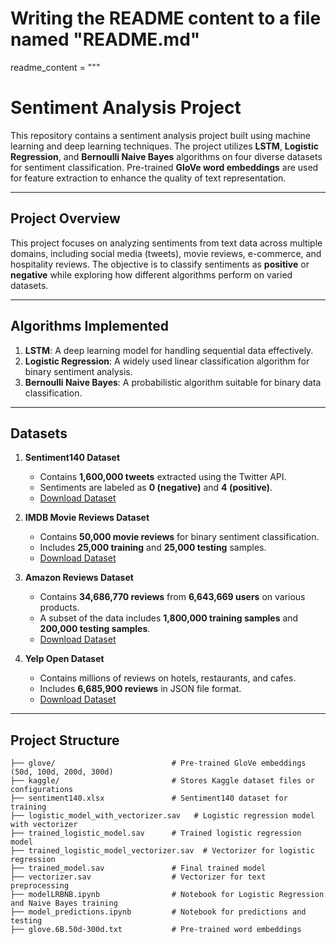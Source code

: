 # Writing the README content to a file named "README.md"

readme_content = """
# Sentiment Analysis Project  

This repository contains a sentiment analysis project built using machine learning and deep learning techniques. The project utilizes **LSTM**, **Logistic Regression**, and **Bernoulli Naive Bayes** algorithms on four diverse datasets for sentiment classification. Pre-trained **GloVe word embeddings** are used for feature extraction to enhance the quality of text representation.

---

## Project Overview  

This project focuses on analyzing sentiments from text data across multiple domains, including social media (tweets), movie reviews, e-commerce, and hospitality reviews. The objective is to classify sentiments as **positive** or **negative** while exploring how different algorithms perform on varied datasets.

---

## Algorithms Implemented  

1. **LSTM**: A deep learning model for handling sequential data effectively.  
2. **Logistic Regression**: A widely used linear classification algorithm for binary sentiment analysis.  
3. **Bernoulli Naive Bayes**: A probabilistic algorithm suitable for binary data classification.

---

## Datasets  

1. **Sentiment140 Dataset**  
   - Contains **1,600,000 tweets** extracted using the Twitter API.  
   - Sentiments are labeled as **0 (negative)** and **4 (positive)**.  
   - [Download Dataset](https://www.kaggle.com/datasets/kazanova/sentiment140)  

2. **IMDB Movie Reviews Dataset**  
   - Contains **50,000 movie reviews** for binary sentiment classification.  
   - Includes **25,000 training** and **25,000 testing** samples.  
   - [Download Dataset](https://www.kaggle.com/datasets/lakshmi25npathi/imdb-dataset-of-50k-movie-reviews)  

3. **Amazon Reviews Dataset**  
   - Contains **34,686,770 reviews** from **6,643,669 users** on various products.  
   - A subset of the data includes **1,800,000 training samples** and **200,000 testing samples**.  
   - [Download Dataset](https://www.kaggle.com/datasets/kritanjalijain/amazon-reviews?select=test.csv)  

4. **Yelp Open Dataset**  
   - Contains millions of reviews on hotels, restaurants, and cafes.  
   - Includes **6,685,900 reviews** in JSON file format.  
   - [Download Dataset](https://metatext.io/datasets/yelp-open-dataset)  

---

## Project Structure  

```plaintext
├── glove/                          # Pre-trained GloVe embeddings (50d, 100d, 200d, 300d)
├── kaggle/                         # Stores Kaggle dataset files or configurations
├── sentiment140.xlsx               # Sentiment140 dataset for training
├── logistic_model_with_vectorizer.sav   # Logistic regression model with vectorizer
├── trained_logistic_model.sav      # Trained logistic regression model
├── trained_logistic_model_vectorizer.sav  # Vectorizer for logistic regression
├── trained_model.sav               # Final trained model
├── vectorizer.sav                  # Vectorizer for text preprocessing
├── modelLRBNB.ipynb                # Notebook for Logistic Regression and Naive Bayes training
├── model_predictions.ipynb         # Notebook for predictions and testing
├── glove.6B.50d-300d.txt           # Pre-trained word embeddings

